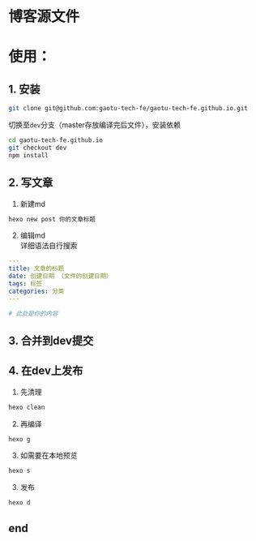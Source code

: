 # 博客源文件

# 使用：
## 1. 安装
```bash
git clone git@github.com:gaotu-tech-fe/gaotu-tech-fe.github.io.git
```

切换至`dev`分支（master存放编译完后文件），安装依赖
```bash
cd gaotu-tech-fe.github.io
git checkout dev 
npm install
```

## 2. 写文章
1. 新建md
```bash
hexo new post 你的文章标题
```
2. 编辑md  
详细语法自行搜索  
```yml
---
title: 文章的标题
date: 创建日期 （文件的创建日期）
tags: 标签
categories: 分类
---

# 此处是你的内容
```
## 3. 合并到dev提交
## 4. 在dev上发布
1) 先清理
```bash
hexo clean
```
2) 再编译
```bash
hexo g
```
3) 如需要在本地预览
```bash
hexo s
```
3) 发布
```bash
hexo d
```
## end